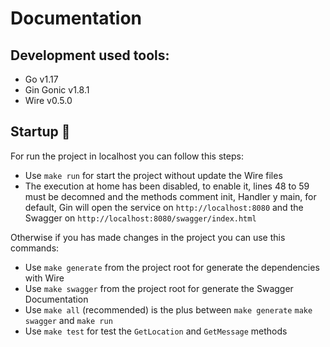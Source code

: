 # Documentation

## Development used tools:

 - Go v1.17
 - Gin Gonic v1.8.1
 - Wire v0.5.0

## Startup :vertical_traffic_light:

For run the project in localhost you can follow this steps:

- Use `make run` for start the project without update the Wire files
- The execution at home has been disabled, to enable it, lines 48 to 59 must be decomned and the methods comment init, Handler y main, for default, Gin will open the service on `http://localhost:8080` and the Swagger on `http://localhost:8080/swagger/index.html` 

Otherwise if you has made changes in the project you can use this commands:

- Use `make generate` from the project root for generate the dependencies with Wire
- Use `make swagger` from the project root for generate the Swagger Documentation
- Use `make all` (recommended) is the plus between `make generate` `make swagger` and `make run`
- Use `make test` for test the `GetLocation` and `GetMessage` methods

